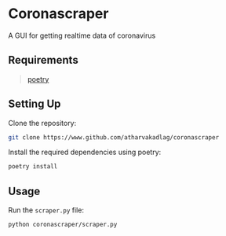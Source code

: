 # Coronascraper
A GUI for getting realtime data of coronavirus
## Requirements
> [poetry](https://python-poetry.org/docs/)
## Setting Up  
Clone the repository:
```bash
git clone https://www.github.com/atharvakadlag/coronascraper
```
Install the required dependencies using poetry:
```bash
poetry install
```
## Usage
Run the `scraper.py` file:
```bash
python coronascraper/scraper.py
```
